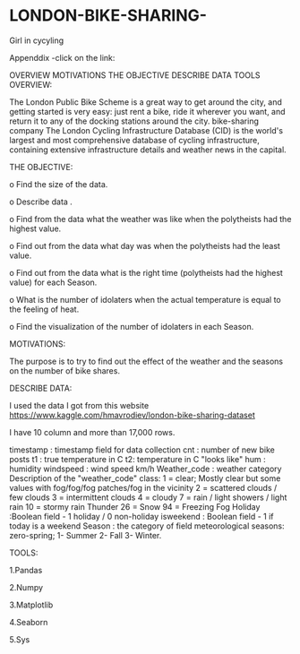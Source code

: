 # LONDON-BIKE-SHARING-

Girl in cycyling

Appenddix -click on the link:

OVERVIEW
MOTIVATIONS
THE OBJECTIVE
DESCRIBE DATA
TOOLS
OVERVIEW:

The London Public Bike Scheme is a great way to get around the city, and getting started is very easy: just rent a bike, ride it wherever you want, and return it to any of the docking stations around the city. bike-sharing company The London Cycling Infrastructure Database (CID) is the world's largest and most comprehensive database of cycling infrastructure, containing extensive infrastructure details and weather news in the capital. </a>

THE OBJECTIVE:

o Find the size of the data.

o Describe data .

o Find from the data what the weather was like when the polytheists had the highest value.

o Find out from the data what day was when the polytheists had the least value.

o Find out from the data what is the right time (polytheists had the highest value) for each Season.

o What is the number of idolaters when the actual temperature is equal to the feeling of heat.

o Find the visualization of the number of idolaters in each Season. </a>

MOTIVATIONS:

The purpose is to try to find out the effect of the weather and the seasons on the number of bike shares.</a>

DESCRIBE DATA:

I used the data I got from this website https://www.kaggle.com/hmavrodiev/london-bike-sharing-dataset

I have 10 column and more than 17,000 rows.

timestamp : timestamp field for data collection cnt : number of new bike posts t1 : true temperature in C t2: temperature in C "looks like" hum : humidity windspeed : wind speed km/h Weather_code : weather category Description of the "weather_code" class: 1 = clear; Mostly clear but some values with fog/fog/fog patches/fog in the vicinity 2 = scattered clouds / few clouds 3 = intermittent clouds 4 = cloudy 7 = rain / light showers / light rain 10 = stormy rain Thunder 26 = Snow 94 = Freezing Fog Holiday :Boolean field - 1 holiday / 0 non-holiday isweekend : Boolean field - 1 if today is a weekend Season : the category of field meteorological seasons: zero-spring; 1- Summer 2- Fall 3- Winter. </a>

TOOLS:

1.Pandas

2.Numpy

3.Matplotlib

4.Seaborn

5.Sys </a>

 
